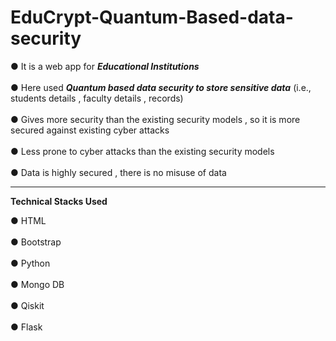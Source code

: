 # EduCrypt-Quantum-Based-data-security

● It is a web app for <b><i>Educational Institutions</b></i> <br>
<br>
● Here used <b><i>Quantum based data security to store sensitive data</b></i> (i.e., students details , faculty details , records)<br>
<br>
● Gives more security than the existing security models , so it is more secured against existing cyber attacks<br>
<br>
● Less prone to cyber attacks than the existing security models<br>
<br>
●  Data is highly secured , there is no misuse of data<br>

<hr>

<b>Technical Stacks Used </b>

● HTML<br>
<br>
● Bootstrap<br>
<br>
● Python<br>
<br>
● Mongo DB<br>
<br>
● Qiskit<br>
<br>
● Flask
